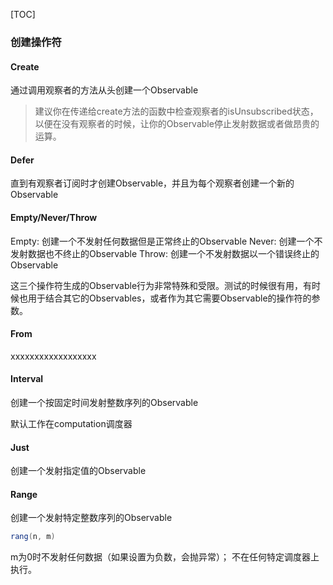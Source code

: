 [TOC]

### 创建操作符

#### Create

通过调用观察者的方法从头创建一个Observable

> 建议你在传递给create方法的函数中检查观察者的isUnsubscribed状态，以便在没有观察者的时候，让你的Observable停止发射数据或者做昂贵的运算。

#### Defer

直到有观察者订阅时才创建Observable，并且为每个观察者创建一个新的Observable

#### Empty/Never/Throw
Empty: 创建一个不发射任何数据但是正常终止的Observable
Never: 创建一个不发射数据也不终止的Observable
Throw: 创建一个不发射数据以一个错误终止的Observable

这三个操作符生成的Observable行为非常特殊和受限。测试的时候很有用，有时候也用于结合其它的Observables，或者作为其它需要Observable的操作符的参数。

#### From

xxxxxxxxxxxxxxxxxx

#### Interval

创建一个按固定时间发射整数序列的Observable

默认工作在computation调度器

#### Just

创建一个发射指定值的Observable

#### Range

创建一个发射特定整数序列的Observable

``` java
rang(n, m)
```

m为0时不发射任何数据（如果设置为负数，会抛异常）；
不在任何特定调度器上执行。